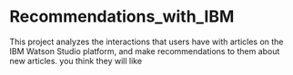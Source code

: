 # Recommendations_with_IBM
This project analyzes the interactions that users have with articles on the IBM Watson Studio platform, and make recommendations to them about new articles. you think they will like
